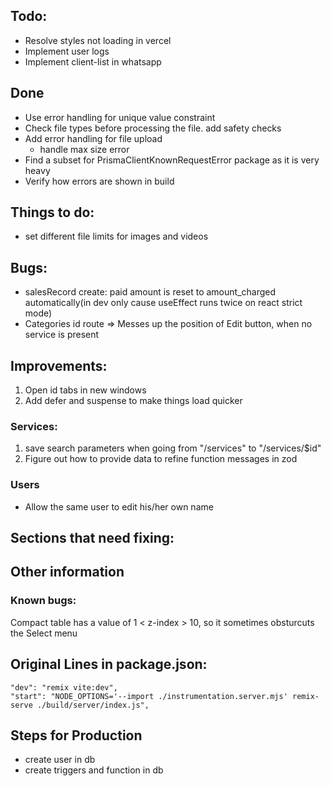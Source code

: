 ## Todo:

- Resolve styles not loading in vercel
- Implement user logs
- Implement client-list in whatsapp

## Done

- Use error handling for unique value constraint
- Check file types before processing the file. add safety checks
- Add error handling for file upload
  - handle max size error
- Find a subset for PrismaClientKnownRequestError package as it is very heavy
- Verify how errors are shown in build

## Things to do:

- set different file limits for images and videos

## Bugs:

- salesRecord create: paid amount is reset to amount_charged automatically(in dev only cause useEffect runs twice on react strict mode)
- Categories id route => Messes up the position of Edit button, when no service is present

## Improvements:

1. Open id tabs in new windows
2. Add defer and suspense to make things load quicker

### Services:

1. save search parameters when going from "/services" to "/services/$id"
2. Figure out how to provide data to refine function messages in zod

### Users

- Allow the same user to edit his/her own name

## Sections that need fixing:

## Other information

### Known bugs:

Compact table has a value of 1 < z-index > 10, so it sometimes obsturcuts the Select menu

## Original Lines in package.json:

    "dev": "remix vite:dev",
    "start": "NODE_OPTIONS='--import ./instrumentation.server.mjs' remix-serve ./build/server/index.js",

## Steps for Production

- create user in db
- create triggers and function in db
